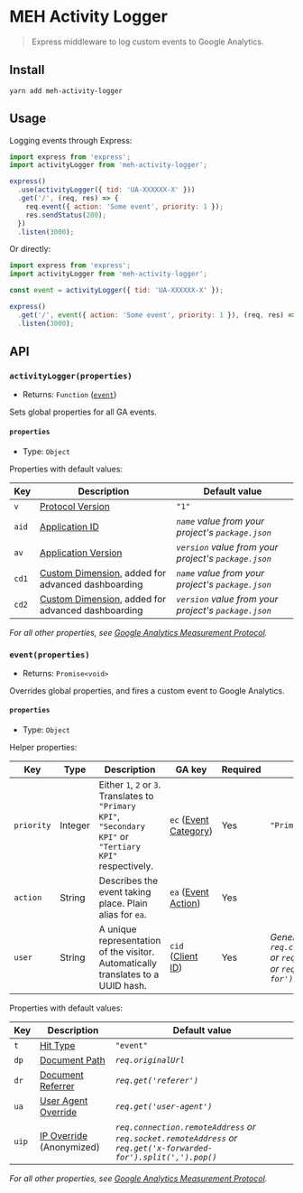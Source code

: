 # MEH Activity Logger

> Express middleware to log custom events to Google Analytics.

## Install

```shell
yarn add meh-activity-logger
```

## Usage

Logging events through Express:

```js
import express from 'express';
import activityLogger from 'meh-activity-logger';

express()
  .use(activityLogger({ tid: 'UA-XXXXXX-X' }))
  .get('/', (req, res) => {
    req.event({ action: 'Some event', priority: 1 });
    res.sendStatus(200);
  })
  .listen(3000);
```

Or directly:

```js
import express from 'express';
import activityLogger from 'meh-activity-logger';

const event = activityLogger({ tid: 'UA-XXXXXX-X' });

express()
  .get('/', event({ action: 'Some event', priority: 1 }), (req, res) => res.sendStatus(200))
  .listen(3000);
```

## API

### `activityLogger(properties)`

- Returns: `Function` ([`event`](#eventproperties))

Sets global properties for all GA events.

#### `properties`

- Type: `Object`

Properties with default values:

| Key   | Description                                                                                                                                  | Default value                                        |
| ----- | -------------------------------------------------------------------------------------------------------------------------------------------- | ---------------------------------------------------- |
| `v`   | [Protocol Version](https://developers.google.com/analytics/devguides/collection/protocol/v1/parameters#v)                                    | `"1"`                                                |
| `aid` | [Application ID](https://developers.google.com/analytics/devguides/collection/protocol/v1/parameters#aid)                                    | _`name` value from your project's `package.json`_    |
| `av`  | [Application Version](https://developers.google.com/analytics/devguides/collection/protocol/v1/parameters#av)                                | _`version` value from your project's `package.json`_ |
| `cd1` | [Custom Dimension](https://developers.google.com/analytics/devguides/collection/protocol/v1/parameters#cd_), added for advanced dashboarding | _`name` value from your project's `package.json`_    |
| `cd2` | [Custom Dimension](https://developers.google.com/analytics/devguides/collection/protocol/v1/parameters#cd_), added for advanced dashboarding | _`version` value from your project's `package.json`_ |

_For all other properties, see [Google Analytics Measurement Protocol](https://developers.google.com/analytics/devguides/collection/protocol/v1/reference)._

### `event(properties)`

- Returns: `Promise<void>`

Overrides global properties, and fires a custom event to Google Analytics.

#### `properties`

- Type: `Object`

Helper properties:

| Key        | Type    | Description                                                                                                | GA key                                                                                                          | Required | Default value                                                                                                                       |
| ---------- | ------- | ---------------------------------------------------------------------------------------------------------- | --------------------------------------------------------------------------------------------------------------- | -------- | ----------------------------------------------------------------------------------------------------------------------------------- |
| `priority` | Integer | Either `1`, `2` or `3`. Translates to `"Primary KPI"`, `"Secondary KPI"` or `"Tertiary KPI"` respectively. | `ec` ([Event Category](https://developers.google.com/analytics/devguides/collection/protocol/v1/parameters#ec)) | Yes      | `"Primary KPI"`                                                                                                                     |
| `action`   | String  | Describes the event taking place. Plain alias for `ea`.                                                    | `ea` ([Event Action](https://developers.google.com/analytics/devguides/collection/protocol/v1/parameters#ea))   | Yes      |                                                                                                                                     |
| `user`     | String  | A unique representation of the visitor. Automatically translates to a UUID hash.                           | `cid` ([Client ID](https://developers.google.com/analytics/devguides/collection/protocol/v1/parameters#cid))    | Yes      | _Generated UUID from `req.connection.remoteAddress` or `req.socket.remoteAddress` or `req.get('x-forwarded-for').split(',').pop()`_ |

Properties with default values:

| Key   | Description                                                                                                         | Default value                                                                                                   |
| ----- | ------------------------------------------------------------------------------------------------------------------- | --------------------------------------------------------------------------------------------------------------- |
| `t`   | [Hit Type](https://developers.google.com/analytics/devguides/collection/protocol/v1/parameters#t)                   | `"event"`                                                                                                       |
| `dp`  | [Document Path](https://developers.google.com/analytics/devguides/collection/protocol/v1/parameters#dp)             | _`req.originalUrl`_                                                                                             |
| `dr`  | [Document Referrer](https://developers.google.com/analytics/devguides/collection/protocol/v1/parameters#dr)         | _`req.get('referer')`_                                                                                          |
| `ua`  | [User Agent Override](https://developers.google.com/analytics/devguides/collection/protocol/v1/parameters#ua)       | _`req.get('user-agent')`_                                                                                       |
| `uip` | [IP Override](https://developers.google.com/analytics/devguides/collection/protocol/v1/parameters#uip) (Anonymized) | _`req.connection.remoteAddress` or `req.socket.remoteAddress` or `req.get('x-forwarded-for').split(',').pop()`_ |

_For all other properties, see [Google Analytics Measurement Protocol](https://developers.google.com/analytics/devguides/collection/protocol/v1/reference)._
